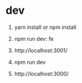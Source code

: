 <!--
 * @Author: hucheng
 * @Date: 2020-06-22 07:21:22
 * @Description: here is des
--> 
# dev

1. yarn install or npm install


2. npm run dev: fe

3. http://localhost:3001/

4. npm run dev

3. http://localhost:3000/